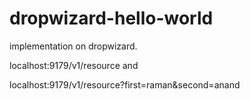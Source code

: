 # dropwizard-hello-world
implementation on dropwizard. 

localhost:9179/v1/resource and 

localhost:9179/v1/resource?first=raman&amp;second=anand
